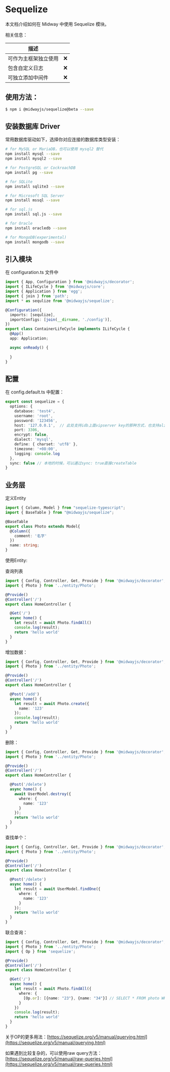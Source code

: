# Sequelize

本文档介绍如何在 Midway 中使用 Sequelize 模块。



相关信息：

| 描述                 |      |
| -------------------- | ---- |
| 可作为主框架独立使用 | ❌    |
| 包含自定义日志       | ❌    |
| 可独立添加中间件     | ❌    |



## 使用方法：

```bash
$ npm i @midwayjs/sequelize@beta --save
```
## 安装数据库 Driver


常用数据库驱动如下，选择你对应连接的数据库类型安装：
```bash
# for MySQL or MariaDB，也可以使用 mysql2 替代
npm install mysql --save
npm install mysql2 --save

# for PostgreSQL or CockroachDB
npm install pg --save

# for SQLite
npm install sqlite3 --save

# for Microsoft SQL Server
npm install mssql --save

# for sql.js
npm install sql.js --save

# for Oracle
npm install oracledb --save

# for MongoDB(experimental)
npm install mongodb --save
```


## 引入模块

在 configuration.ts 文件中

```typescript
import { App, Configuration } from '@midwayjs/decorator';
import { ILifeCycle } from '@midwayjs/core';
import { Application } from 'egg';
import { join } from 'path';
import * as sequlize from '@midwayjs/sequelize';

@Configuration({
  imports: [sequlize],
  importConfigs: [join(__dirname, './config')],
})
export class ContainerLifeCycle implements ILifeCycle {
  @App()
  app: Application;

  async onReady() {
    
  }
}
```

## 配置

在 config.default.ts 中配置：

```typescript
export const sequelize = {
  options: {
    database: 'test4',
    username: 'root',
    password: '123456',
    host: '127.0.0.1',  // 此处支持idb上面vipserver key的那种方式，也支持aliyun的地址。
    port: 3306,
    encrypt: false,
    dialect: 'mysql',
    define: { charset: 'utf8' },
    timezone: '+08:00',
    logging: console.log
  },
  sync: false // 本地的时候，可以通过sync: true直接createTable
}
```

## 业务层

定义Entity

```typescript
import { Column, Model } from "sequelize-typescript";
import { BaseTable } from "@midwayjs/sequelize";

@BaseTable
export class Photo extends Model{
  @Column({
    comment: '名字'
  })
  name: string;
}
```

使用Entity:

查询列表

```typescript
import { Config, Controller, Get, Provide } from '@midwayjs/decorator';
import { Photo } from '../entity/Photo';

@Provide()
@Controller('/')
export class HomeController {

  @Get('/')
  async home() {
    let result = await Photo.findAll()
    console.log(result);
    return 'hello world'
  }
}
```

增加数据：

```typescript
import { Config, Controller, Get, Provide } from '@midwayjs/decorator';
import { Photo } from '../entity/Photo';

@Provide()
@Controller('/')
export class HomeController {

  @Post('/add')
  async home() {
    let result = await Photo.create({
      name: '123'
    });
    console.log(result);
    return 'hello world'
  }
}
```

删除：

```typescript
import { Config, Controller, Get, Provide } from '@midwayjs/decorator';
import { Photo } from '../entity/Photo';

@Provide()
@Controller('/')
export class HomeController {

  @Post('/delete')
  async home() {
    await UserModel.destroy({
      where: {
        name: '123'
      }
    });
    return 'hello world'
  }
}
```

查找单个：

```typescript
import { Config, Controller, Get, Provide } from '@midwayjs/decorator';
import { Photo } from '../entity/Photo';

@Provide()
@Controller('/')
export class HomeController {

  @Post('/delete')
  async home() {
    let result = await UserModel.findOne({
      where: {
        name: '123'
      }
    });
    return 'hello world'
  }
}
```

联合查询：

```typescript
import { Config, Controller, Get, Provide } from '@midwayjs/decorator';
import { Photo } from '../entity/Photo';
import { Op } from 'sequelize';

@Provide()
@Controller('/')
export class HomeController {

  @Get('/')
  async home() {
    let result = await Photo.findAll({
      where: {
        [Op.or]: [{name: "23"}, {name: "34"}] // SELECT * FROM photo WHERE name = "23" OR name = "34";
      }
    })
    console.log(result);
    return 'hello world'
  }
}
```

关于OP的更多用法：[https://sequelize.org/v5/manual/querying.html](https://sequelize.org/v5/manual/querying.html)


如果遇到比较复杂的，可以使用raw query方法：
[https://sequelize.org/v5/manual/raw-queries.html](https://sequelize.org/v5/manual/raw-queries.html)